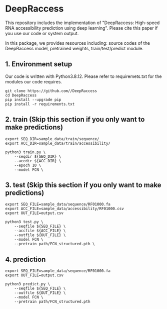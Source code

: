 # DeepRaccess
This repository includes the implementation of "DeepRaccess: High-speed RNA accessibility prediction using deep learning". Please cite this paper if you use our code or system output.

In this package, we provides resources including: source codes of the DeepRaccess model, pretrained weights, train/test/predict module.

## 1. Environment setup
Our code is written with Python3.8.12. Please refer to requiremets.txt for the modules our code requires.
```
git clone https://github.com//DeepRaccess
cd DeepRaccess
pip install --upgrade pip
pip install -r requirements.txt
```

## 2. train (Skip this section if you only want to make predictions)
```
export SEQ_DIR=sample_data/train/sequence/
export ACC_DIR=sample_data/train/accessibility/

python3 train.py \
    --seqdir ${SEQ_DIR} \
    --accdir ${ACC_DIR} \
    --epoch 10 \
    --model FCN \
```

## 3. test (Skip this section if you only want to make predictions)
```
export SEQ_FILE=sample_data/sequence/RF01000.fa
export ACC_FILE=sample_data/accessibility/RF01000.csv
export OUT_FILE=output.csv

python3 test.py \
    --seqfile ${SEQ_FILE} \
    --accfile ${ACC_FILE} \
    --outfile ${OUT_FILE} \
    --model FCN \
    --pretrain path/FCN_structured.pth \
```

## 4. prediction
```
export SEQ_FILE=sample_data/sequence/RF01000.fa
export OUT_FILE=output.csv

python3 predict.py \
    --seqfile ${SEQ_FILE} \
    --outfile ${OUT_FILE} \
    --model FCN \
    --pretrain path/FCN_structured.pth
```